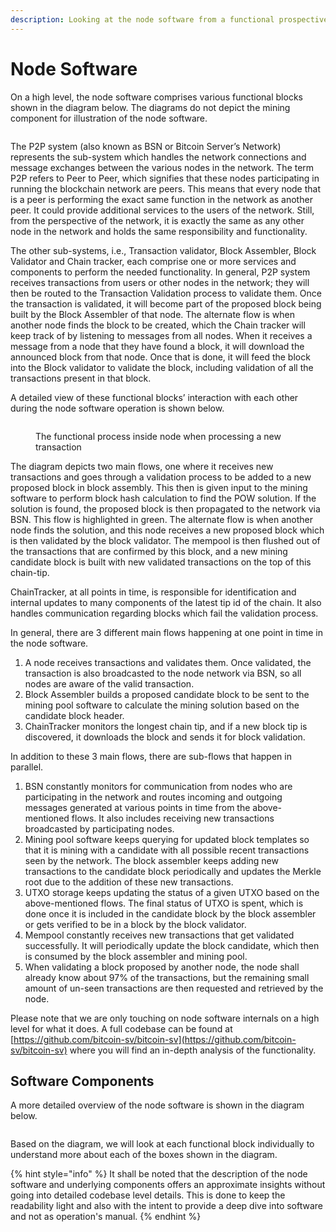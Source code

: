 ```yaml
---
description: Looking at the node software from a functional prospective
---
```


# Node Software

On a high level, the node software comprises various functional blocks shown in the diagram below. The diagrams do not depict the mining component for illustration of the node software.&#x20;

<figure><img src="../.gitbook/assets/NodeAndItsOperations_Slide02.png" alt=""><figcaption></figcaption></figure>

The P2P system (also known as BSN or Bitcoin Server’s Network) represents the sub-system which handles the network connections and message exchanges between the various nodes in the network. The term P2P refers to Peer to Peer, which signifies that these nodes participating in running the blockchain network are peers. This means that every node that is a peer is performing the exact same function in the network as another peer. It could provide additional services to the users of the network. Still, from the perspective of the network, it is exactly the same as any other node in the network and holds the same responsibility and functionality.

The other sub-systems, i.e., Transaction validator, Block Assembler, Block Validator and Chain tracker, each comprise one or more services and components to perform the needed functionality. In general, P2P system receives transactions from users or other nodes in the network; they will then be routed to the Transaction Validation process to validate them. Once the transaction is validated, it will become part of the proposed block being built by the Block Assembler of that node. The alternate flow is when another node finds the block to be created, which the Chain tracker will keep track of by listening to messages from all nodes. When it receives a message from a node that they have found a block, it will download the announced block from that node. Once that is done, it will feed the block into the Block validator to validate the block, including validation of all the transactions present in that block.

A detailed view of these functional blocks’ interaction with each other during the node software operation is shown below.

<figure><img src="../.gitbook/assets/NodeAndItsOperations_Slide03.png" alt=""><figcaption><p>The functional process inside node when processing a new transaction </p></figcaption></figure>

The diagram depicts two main flows, one where it receives new transactions and goes through a validation process to be added to a new proposed block in block assembly. This then is given input to the mining software to perform block hash calculation to find the POW solution. If the solution is found, the proposed block is then propagated to the network via BSN. This flow is highlighted in green. The alternate flow is when another node finds the solution, and this node receives a new proposed block which is then validated by the block validator. The mempool is then flushed out of the transactions that are confirmed by this block, and a new mining candidate block is built with new validated transactions on the top of this chain-tip.

ChainTracker, at all points in time, is responsible for identification and internal updates to many components of the latest tip id of the chain. It also handles communication regarding blocks which fail the validation process.

In general, there are 3 different main flows happening at one point in time in the node software.

1. A node receives transactions and validates them. Once validated, the transaction is also broadcasted to the node network via BSN, so all nodes are aware of the valid transaction.
2. Block Assembler builds a proposed candidate block to be sent to the mining pool software to calculate the mining solution based on the candidate block header.
3. ChainTracker monitors the longest chain tip, and if a new block tip is discovered, it downloads the block and sends it for block validation.

In addition to these 3 main flows, there are sub-flows that happen in parallel.

1. BSN constantly monitors for communication from nodes who are participating in the network and routes incoming and outgoing messages generated at various points in time from the above-mentioned flows. It also includes receiving new transactions broadcasted by participating nodes.
2. Mining pool software keeps querying for updated block templates so that it is mining with a candidate with all possible recent transactions seen by the network. The block assembler keeps adding new transactions to the candidate block periodically and updates the Merkle root due to the addition of these new transactions.
3. UTXO storage keeps updating the status of a given UTXO based on the above-mentioned flows. The final status of UTXO is spent, which is done once it is included in the candidate block by the block assembler or gets verified to be in a block by the block validator.
4. Mempool constantly receives new transactions that get validated successfully. It will periodically update the block candidate, which then is consumed by the block assembler and mining pool.
5. When validating a block proposed by another node, the node shall already know about 97% of the transactions, but the remaining small amount of un-seen transactions are then requested and retrieved by the node.

Please note that we are only touching on node software internals on a high level for what it does. A full codebase can be found at [https://github.com/bitcoin-sv/bitcoin-sv](https://github.com/bitcoin-sv/bitcoin-sv) where you will find an in-depth analysis of the functionality.

## Software Components

A more detailed overview of the node software is shown in the diagram below.

<figure><img src="../.gitbook/assets/NodeAndItsOperations_Slide04.png" alt=""><figcaption></figcaption></figure>

Based on the diagram, we will look at each functional block individually to understand more about each of the boxes shown in the diagram.

{% hint style="info" %}
It shall be noted that the description of the node software and underlying components offers an approximate insights without going into detailed codebase level details. This is done to keep the readability light and also with the intent to provide a deep dive into software and not as operation's manual.&#x20;
{% endhint %}
